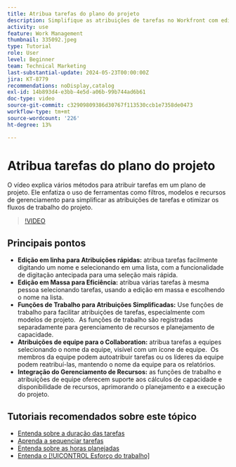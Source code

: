 ```yaml
---
title: Atribua tarefas do plano do projeto
description: Simplifique as atribuições de tarefas no Workfront com edição em linha, edição em massa, funções de trabalho para gerenciamento de recursos, atribuições de equipe para colaboração e cálculos de capacidade de recursos para um planejamento de projeto eficiente.
activity: use
feature: Work Management
thumbnail: 335092.jpeg
type: Tutorial
role: User
level: Beginner
team: Technical Marketing
last-substantial-update: 2024-05-23T00:00:00Z
jira: KT-8779
recommendations: noDisplay,catalog
exl-id: 14b893d4-e3bb-4e5d-a06b-99b744ad6b61
doc-type: video
source-git-commit: c32909809386d30767f113530ccb1e7358de0473
workflow-type: tm+mt
source-wordcount: '226'
ht-degree: 13%

---
```


# Atribua tarefas do plano do projeto

O vídeo explica vários métodos para atribuir tarefas em um plano de projeto. Ele enfatiza o uso de ferramentas como filtros, modelos e recursos de gerenciamento para simplificar as atribuições de tarefas e otimizar os fluxos de trabalho do projeto.


>[!VIDEO](https://video.tv.adobe.com/v/335092/?quality=12&learn=on&enablevpops)

## Principais pontos

* **Edição em linha para Atribuições rápidas:** atribua tarefas facilmente digitando um nome e selecionando em uma lista, com a funcionalidade de digitação antecipada para uma seleção mais rápida. &#x200B;
* **Edição em Massa para Eficiência:** atribua várias tarefas à mesma pessoa selecionando tarefas, usando a edição em massa e escolhendo o nome na lista. &#x200B;
* **Funções de Trabalho para Atribuições Simplificadas:** Use funções de trabalho para facilitar atribuições de tarefas, especialmente com modelos de projeto. &#x200B; As funções de trabalho são registradas separadamente para gerenciamento de recursos e planejamento de capacidade. &#x200B;
* **Atribuições de equipe para o Collaboration:** atribua tarefas a equipes selecionando o nome da equipe, visível com um ícone de equipe. &#x200B; Os membros da equipe podem autoatribuir tarefas ou os líderes da equipe podem reatribuí-las, mantendo o nome da equipe para os relatórios. &#x200B;
* **Integração do Gerenciamento de Recursos:** as funções de trabalho e atribuições de equipe oferecem suporte aos cálculos de capacidade e disponibilidade de recursos, aprimorando o planejamento e a execução do projeto. &#x200B;


## Tutoriais recomendados sobre este tópico

* [Entenda sobre a duração das tarefas](/help/manage-work/tasks/understand-task-durations.md)
* [Aprenda a sequenciar tarefas](/help/manage-work/tasks/learn-to-sequence-tasks.md)
* [Entenda sobre as horas planejadas](/help/manage-work/tasks/understand-planned-hours.md)
* [Entenda o [!UICONTROL Esforço do trabalho]](/help/manage-work/tasks/understand-work-effort.md)

